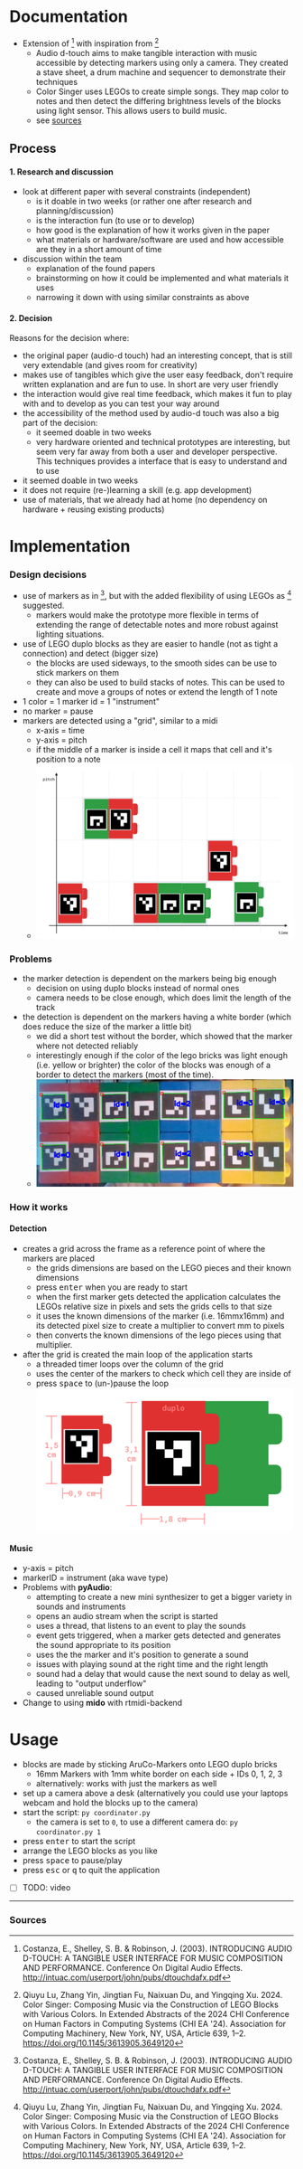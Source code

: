 # Documentation
<!-- 
Search for scientific papers that describe the concept and/or implementation of
new interaction techniques. Demonstration and short paper tracks of conferences
such as UIST, EICS, MobileHCI, and CHI might be a good starting point. You can
also use projects that were discussed in our journal club. First, collect papers you
find interesting. Then, exclude everything that is not possible to be implemented
within two weeks, for example because of hardware requirements, or because you
would have to gather a lot of training data first. However, feel free to build upon
existing code and/or training data. Then, decide which prototype you want to
implement and/or extend.
Document decision process, implementation, and usage of your prototype 
-->
- Extension of [^1] with inspiration from [^2]
  - Audio d-touch aims to make tangible interaction with music accessible by detecting markers using only a camera. They created a stave sheet, a drum machine and sequencer to demonstrate their techniques 
  - Color Singer uses LEGOs to create simple songs. They map color to notes and then detect the differing brightness levels of the blocks using light sensor. This allows users to build music.
  - see [sources](#sources)

## Process

#### 1. Research and discussion
- look at different paper with several constraints (independent)
  - is it doable in two weeks (or rather one after research and planning/discussion)
  - is the interaction fun (to use or to develop)
  - how good is the explanation of how it works given in the paper
  - what materials or hardware/software are used and how accessible are they in a short amount of time 
- discussion within the team
  - explanation of the found papers
  - brainstorming on how it could be implemented and what materials it uses
  - narrowing it down with using similar constraints as above
  
#### 2. Decision
Reasons for the decision where:
- the original paper (audio-d touch) had an interesting concept, that is still very extendable (and gives room for creativity)
- makes use of tangibles which give the user easy feedback, don't require written explanation and are fun to use. In short are very user friendly
- the interaction would give real time feedback, which makes it fun to play with and to develop as you can test your way around
- the accessibility of the method used by audio-d touch was also a big part of the decision:
  - it seemed doable in two weeks
  - very hardware oriented and technical prototypes are interesting, but seem very far away from both a user and developer perspective. This techniques provides a interface that is easy to understand and to use
- it seemed doable in two weeks
- it does not require (re-)learning a skill (e.g. app development)
- use of materials, that we already had at home (no dependency on hardware + reusing existing products)

# Implementation
### Design decisions
- use of markers as in [^1], but with the added flexibility of using LEGOs as [^2] suggested.
  - markers would make the prototype more flexible in terms of extending the range of detectable notes and more robust against lighting situations.
- use of LEGO duplo blocks as they are easier to handle (not as tight a connection) and detect (bigger size)
  - the blocks are used sideways, to the smooth sides can be use to stick markers on them
  - they can also be used to build stacks of notes. This can be used to create and move a groups of notes or extend the length of 1 note
- 1 color = 1 marker id = 1 "instrument"
- no marker = pause
- markers are detected using a "grid", similar to a midi
  - x-axis = time
  - y-axis = pitch
  - if the middle of a marker is inside a cell it maps that cell and it's position to a note
  - ![](/img/design-idea.png)

### Problems
- the marker detection is dependent on the markers being big enough
  - decision on using duplo blocks instead of normal ones
  - camera needs to be close enough, which does limit the length of the track
- the detection is dependent on the markers having a white border (which does reduce the size of the marker a little bit)
  - we did a short test without the border, which showed that the marker where not detected reliably
  - interestingly enough if the color of the lego bricks was light enough (i.e. yellow or brighter) the color of the blocks was enough of a border to detect the markers (most of the time).
  - ![](/img/duplo_border(less).png)


### How it works
#### Detection
- creates a grid across the frame as a reference point of where the markers are placed
  - the grids dimensions are based on the LEGO pieces and their known dimensions
  - press <kbd>enter</kbd> when you are ready to start
  - when the first marker gets detected the application calculates the LEGOs relative size in pixels and sets the grids cells to that size
  - it uses the known dimensions of the marker (i.e. 16mmx16mm) and its detected pixel size to create a multiplier to convert mm to pixels
  - then converts the known dimensions of the lego pieces using that multiplier.
- after the grid is created the main loop of the application starts
  - a threaded timer loops over the column of the grid
  - uses the center of the markers to check which cell they are inside of
  - press <kbd>space</kbd> to (un-)pause the loop
![](/img/lego-dimensions.png)

#### Music
  - y-axis = pitch
  - markerID = instrument (aka wave type)
- Problems with **pyAudio**:
  - attempting to create a new mini synthesizer to get a bigger variety in sounds and instruments
  - opens an audio stream when the script is started
  - uses a thread, that listens to an event to play the sounds
  - event gets triggered, when a marker gets detected and generates the sound appropriate to its position
  - uses the the marker and it's position to generate a sound
  - issues with playing sound at the right time and the right length
  - sound had a delay that would cause the next sound to delay as well, leading to "output underflow"
  - caused unreliable sound output
- Change to using **mido** with rtmidi-backend

# Usage
- blocks are made by sticking AruCo-Markers onto LEGO duplo bricks
  - 16mm Markers with 1mm white border on each side + IDs 0, 1, 2, 3 
  - alternatively: works with just the markers as well
- set up a camera above a desk (alternatively you could use your laptops webcam and hold the blocks up to the camera)
- start the script: `py coordinator.py`
  - the camera is set to `0`, to use a different camera do: `py coordinator.py 1` 
- press <kbd>enter</kbd> to start the script
- arrange the LEGO blocks as you like
- press <kbd>space</kbd> to pause/play
- press <kbd>esc</kbd> or <kbd>q</kbd> to quit the application
 
- [ ] TODO: video

---
### Sources
[^1]: Costanza, E., Shelley, S. B. & Robinson, J. (2003). INTRODUCING AUDIO D-TOUCH: A TANGIBLE USER INTERFACE FOR MUSIC COMPOSITION AND PERFORMANCE. Conference On Digital Audio Effects. http://intuac.com/userport/john/pubs/dtouchdafx.pdf 

[^2]: Qiuyu Lu, Zhang Yin, Jingtian Fu, Naixuan Du, and Yingqing Xu. 2024. Color Singer: Composing Music via the Construction of LEGO Blocks with Various Colors. In Extended Abstracts of the 2024 CHI Conference on Human Factors in Computing Systems (CHI EA '24). Association for Computing Machinery, New York, NY, USA, Article 639, 1–2. https://doi.org/10.1145/3613905.3649120 